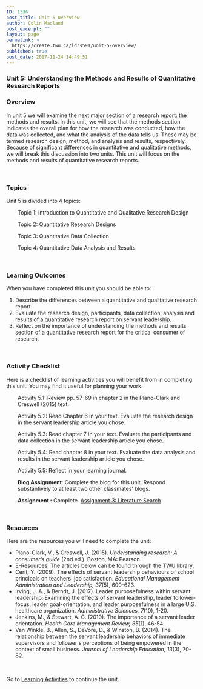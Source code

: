 ```yaml
---
ID: 1336
post_title: Unit 5 Overview
author: Colin Madland
post_excerpt: ""
layout: page
permalink: >
  https://create.twu.ca/ldrs591/unit-5-overview/
published: true
post_date: 2017-11-24 14:49:51
---
```

<h3>Unit 5: Understanding the Methods and Results of Quantitative Research Reports</h3>
<h3>Overview</h3>
In unit 5 we will examine the next major section of a research report: the methods and results. In this unit, we will see that the methods section indicates the overall plan for how the research was conducted, how the data was collected, and what the analysis of the data tells us. These may be termed research design, method, and analysis and results, respectively. Because of significant differences in quantitative and qualitative methods, we will break this discussion into two units. This unit will focus on the methods and results of quantitative research reports.

&nbsp;
<h3>Topics</h3>
Unit 5 is divided into 4 topics:
<p style="padding-left: 30px;">Topic 1: Introduction to Quantitative and Qualitative Research Design</p>
<p style="padding-left: 30px;">Topic 2: Quantitative Research Designs</p>
<p style="padding-left: 30px;">Topic 3: Quantitative Data Collection</p>
<p style="padding-left: 30px;">Topic 4: Quantitative Data Analysis and Results</p>
&nbsp;
<h3>Learning Outcomes</h3>
When you have completed this unit you should be able to:<span style="color: #ff0000;"><strong> </strong></span>
<ol>
 	<li>Describe the differences between a quantitative and qualitative research report</li>
 	<li>Evaluate the research design, participants, data collection, analysis and results of a quantitative research report on servant leadership.</li>
 	<li>Reflect on the importance of understanding the methods and results section of a quantitative research report for the critical consumer of research.</li>
</ol>
&nbsp;
<h3>Activity Checklist</h3>
Here is a checklist of learning activities you will benefit from in completing this unit. You may find it useful for planning your work.
<p style="padding-left: 30px;">Activity 5.1: Review pp. 57-69 in chapter 2 in the Plano-Clark and Creswell (2015) text.</p>
<p style="padding-left: 30px;">Activity 5.2: Read Chapter 6 in your text. Evaluate the research design in the servant leadership article you chose.</p>
<p style="padding-left: 30px;">Activity 5.3: Read chapter 7 in your text. Evaluate the participants and data collection in the servant leadership article you chose.</p>
<p style="padding-left: 30px;">Activity 5.4: Read chapter 8 in your text. Evaluate the data analysis and results in the servant leadership article you chose.</p>
<p style="padding-left: 30px;">Activity 5.5: Reflect in your learning journal.</p>
<p style="padding-left: 30px;"><strong>Blog Assignment</strong>: Complete the blog for this unit. Respond substantively to at least two other classmates’ blogs.</p>
<p style="padding-left: 30px;"><strong>Assignment :</strong> Complete  <a href="https://create.twu.ca/ldrs591/literature-review-search/">Assignment 3: Literature Search</a></p>
&nbsp;
<h3>Resources</h3>
Here are the resources you will need to complete the unit:
<ul>
 	<li>Plano-Clark, V., &amp; Creswell, J. (2015). <em>Understanding research: A consumer’s guide</em> (2nd ed.). Boston, MA: Pearson.</li>
 	<li>E-Resources: The articles below can be found through the <a href="https://www.twu.ca/library">TWU library</a>.</li>
 	<li>Cerit, Y. (2009). The effects of servant leadership behaviours of school principals on teachers' job satisfaction. <em>Educational Management Administration and Leadership, 37</em>(5), 600-623.</li>
 	<li>Irving, J. A., &amp; Berndt, J. (2017). Leader purposefulness within servant leadership: Examining the effects of servant leadership, leader follower-focus, leader goal-orientation, and leader purposefulness in a large U.S. healthcare organization. <em>Administrative Sciences, 7</em>(10), 1-20.</li>
 	<li>Jenkins, M., &amp; Stewart, A. C. (2010). The importance of a servant leader orientation. <em>Health Care Management Review, 35</em>(1), 46-54.</li>
 	<li>Van Winkle, B., Allen, S., DeVore, D., &amp; Winston, B. (2014). The relationship between the servant leadership behaviors of immediate supervisors and follower's perceptions of being empowered in the context of small business. <em>Journal of Leadership Education, 13</em>(3), 70-82.</li>
</ul>
&nbsp;

Go to <a href="https://create.twu.ca/ldrs591/unit-5-learning-activities/">Learning Activities</a> to continue the unit.